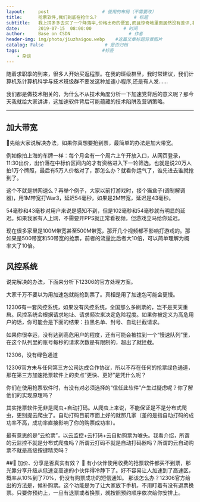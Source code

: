 ```yaml
---
layout:     post                    # 使用的布局（不需要改）
title:      抢票软件,我们到底在抢什么?              # 标题
subtitle:   我上拼多多去买了一个降落伞,价格出奇的便宜,而且惊奇地里面居然没有差评,我马上就买了一个,立马坐着飞机去跳伞.在我跳下去的那一刻,我貌似明白了为什么没有差评.  #副标题
date:       2019-07-15  08:00:00            # 时间
author:     Base on CSDN                      # 作者
header-img: img/photo/jiuzhaigou.webp    #这篇文章标题背景图片
catalog: False                       # 是否归档
tags:                               #标签
    - 杂谈
---
```


随着求职季的到来，很多人开始买返程票。在我的班级群里，我时常建议，我们计算机系计算机科学与技术班级群不要发这种加速小程序,还是有人发……

我们都是做技术相关的，为什么不从技术角度分析一下加速党背后的意义呢？那今天我就给大家讲讲，这加速软件背后可能蕴藏的技术陷阱及营销策略。

----


## 加大带宽
先给大家说解决办法，如果你真想要抢到票，最简单的办法是加大带宽。

例如像拍上海的车牌一样：每个月会有一个周六上午开放入口，从网页登录，11:30出价，出价落在中标价区间内的才有资格进入下一轮筛选。也就是说20万人拍1万个牌照，最后有5万人价格对了，那怎么办？就看你运气了，谁先进去谁就抢到了。

这个不就是拼网速么？再举个例子，大家以前打游戏时，接个猫盒子(调制解调器)，用1M带宽打War3，延迟54毫秒，如果是2M带宽，延迟是43毫秒。

54毫秒和43毫秒对用户来说是感知不到，但是102毫秒和54毫秒就有明显的延迟。如果我家有人上网，不需要开PPS就正常看视频，但游戏立马给你延迟。

现在很多家里是100M带宽甚至500M带宽，那开几个视频都不影响打游戏的。那如果是500带宽和50带宽的抢票，前者的流量比后者大10倍，可以简单理解为概率大了10倍。

## 风控系统
说完解决的办法，下面来分析下12306的官方处理方案。

大家千万不要以为用加速包就能抢到票了。真相是用了加速包可能会更慢。

12306有一套风控系统，如果没有风控系统，全国那么多刷票的，岂不是天天重启。风控系统会根据请求地址、请求频次来决定危险程度。如果你被定义为高危用户的话，你可能会是下面的结果：拉黑名单、封号、自动拦截请求。

如果你很幸运，没有达到高危用户的程度，还有可能会被拉到一个“慢速队列”里，在这个队列里的账号每秒的请求次数是有限制的，超出了就拦截。

12306，没有绿色通道

12306官方未与任何第三方公司达成合作协议，所以不存在任何的抢票绿色通道，那在第三方加速抢票软件上的卖点“更快、更好”是凭什么呢？

你们在使用抢票软件时，有没有对必须选择的“信任此软件”产生过疑虑呢？你了解他们的实现原理吗？

其实抢票软件无非是爬虫+自动打码。从爬虫上来说，不能保证是不是分布式爬虫，更别提云爬虫了。自动打码目前市面上好的就那几家（差的是指自动打码的成功率不高，成功率直接影响了你的购票成功率）。

最有意思的是“云抢票”，以云监控+云打码+云自助购票为噱头。我看介绍，所谓的云监控不就是分布式爬虫吗？所谓云打码不就是自动打码器吗？所谓的云自动购票不就是高级按键精灵吗？

## 加价、分享是否真实有效？

有小伙伴使用收费的抢票软件都买不到票，那光靠分享升级从低速变高速的小伙伴得冷静下了。好不容易让人加速到了高速区，概率从10%到了70%，仍没有购票成功的短信通知。
那该怎么办？12306官方给出的方法是，候补购票。这个功能是为了让大家放下手机，不用盯着有没有退票换票。只要你预约上，一旦有退票或者换票，就按照预约顺序依次给你安排上。
